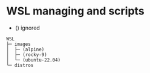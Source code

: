 # WSL managing and scripts
- () ignored
```text
WSL
├─ images
│  ├─ (alpine)
│  ├─ (rocky-9)
│  └─ (ubuntu-22.04)
└─ distros
```
